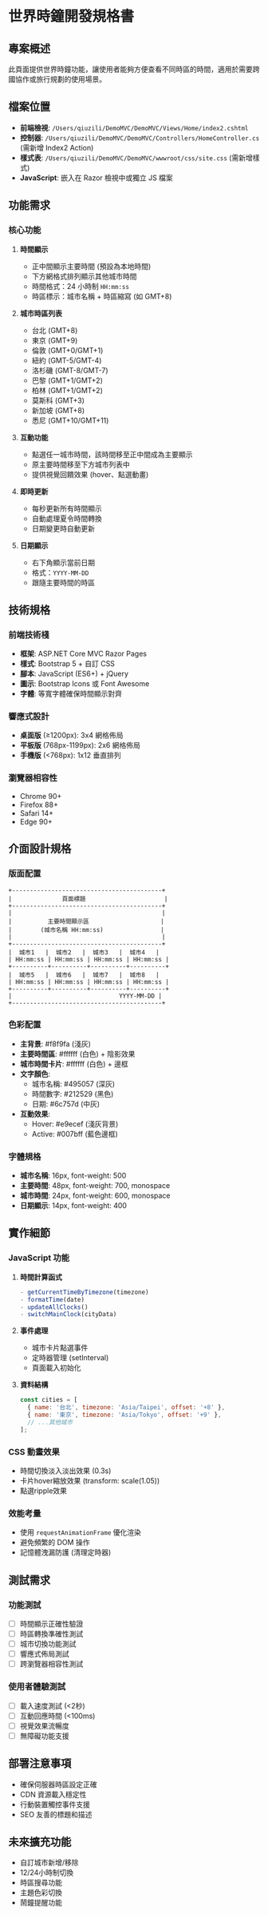 # 世界時鐘開發規格書

## 專案概述
此頁面提供世界時鐘功能，讓使用者能夠方便查看不同時區的時間，適用於需要跨國協作或旅行規劃的使用場景。

## 檔案位置
- **前端檢視**: `/Users/qiuzili/DemoMVC/DemoMVC/Views/Home/index2.cshtml`
- **控制器**: `/Users/qiuzili/DemoMVC/DemoMVC/Controllers/HomeController.cs` (需新增 Index2 Action)
- **樣式表**: `/Users/qiuzili/DemoMVC/DemoMVC/wwwroot/css/site.css` (需新增樣式)
- **JavaScript**: 嵌入在 Razor 檢視中或獨立 JS 檔案

## 功能需求

### 核心功能
1. **時間顯示**
   - 正中間顯示主要時間 (預設為本地時間)
   - 下方網格式排列顯示其他城市時間
   - 時間格式：24 小時制 `HH:mm:ss`
   - 時區標示：城市名稱 + 時區縮寫 (如 GMT+8)

2. **城市時區列表**
   - 台北 (GMT+8)
   - 東京 (GMT+9)
   - 倫敦 (GMT+0/GMT+1)
   - 紐約 (GMT-5/GMT-4)
   - 洛杉磯 (GMT-8/GMT-7)
   - 巴黎 (GMT+1/GMT+2)
   - 柏林 (GMT+1/GMT+2)
   - 莫斯科 (GMT+3)
   - 新加坡 (GMT+8)
   - 悉尼 (GMT+10/GMT+11)

3. **互動功能**
   - 點選任一城市時間，該時間移至正中間成為主要顯示
   - 原主要時間移至下方城市列表中
   - 提供視覺回饋效果 (hover、點選動畫)

4. **即時更新**
   - 每秒更新所有時間顯示
   - 自動處理夏令時間轉換
   - 日期變更時自動更新

5. **日期顯示**
   - 右下角顯示當前日期
   - 格式：`YYYY-MM-DD`
   - 跟隨主要時間的時區

## 技術規格

### 前端技術棧
- **框架**: ASP.NET Core MVC Razor Pages
- **樣式**: Bootstrap 5 + 自訂 CSS
- **腳本**: JavaScript (ES6+) + jQuery
- **圖示**: Bootstrap Icons 或 Font Awesome
- **字體**: 等寬字體確保時間顯示對齊

### 響應式設計
- **桌面版** (≥1200px): 3x4 網格佈局
- **平板版** (768px-1199px): 2x6 網格佈局  
- **手機版** (<768px): 1x12 垂直排列

### 瀏覽器相容性
- Chrome 90+
- Firefox 88+
- Safari 14+
- Edge 90+

## 介面設計規格

### 版面配置
```
+------------------------------------------+
|              頁面標題                      |
+------------------------------------------+
|                                          |
|          主要時間顯示區                    |
|        (城市名稱 HH:mm:ss)                |
|                                          |
+------------------------------------------+
|  城市1   |  城市2   |  城市3   |  城市4   |
| HH:mm:ss | HH:mm:ss | HH:mm:ss | HH:mm:ss |
+----------+----------+----------+----------+
|  城市5   |  城市6   |  城市7   |  城市8   |
| HH:mm:ss | HH:mm:ss | HH:mm:ss | HH:mm:ss |
+----------+----------+----------+----------+
|                              YYYY-MM-DD |
+------------------------------------------+
```

### 色彩配置
- **主背景**: #f8f9fa (淺灰)
- **主要時間區**: #ffffff (白色) + 陰影效果
- **城市時間卡片**: #ffffff (白色) + 邊框
- **文字顏色**: 
  - 城市名稱: #495057 (深灰)
  - 時間數字: #212529 (黑色)
  - 日期: #6c757d (中灰)
- **互動效果**: 
  - Hover: #e9ecef (淺灰背景)
  - Active: #007bff (藍色邊框)

### 字體規格
- **城市名稱**: 16px, font-weight: 500
- **主要時間**: 48px, font-weight: 700, monospace
- **城市時間**: 24px, font-weight: 600, monospace
- **日期顯示**: 14px, font-weight: 400

## 實作細節

### JavaScript 功能
1. **時間計算函式**
   ```javascript
   - getCurrentTimeByTimezone(timezone)
   - formatTime(date)
   - updateAllClocks()
   - switchMainClock(cityData)
   ```

2. **事件處理**
   - 城市卡片點選事件
   - 定時器管理 (setInterval)
   - 頁面載入初始化

3. **資料結構**
   ```javascript
   const cities = [
     { name: '台北', timezone: 'Asia/Taipei', offset: '+8' },
     { name: '東京', timezone: 'Asia/Tokyo', offset: '+9' },
     // ...其他城市
   ];
   ```

### CSS 動畫效果
- 時間切換淡入淡出效果 (0.3s)
- 卡片hover縮放效果 (transform: scale(1.05))
- 點選ripple效果

### 效能考量
- 使用 `requestAnimationFrame` 優化渲染
- 避免頻繁的 DOM 操作
- 記憶體洩漏防護 (清理定時器)

## 測試需求

### 功能測試
- [ ] 時間顯示正確性驗證
- [ ] 時區轉換準確性測試
- [ ] 城市切換功能測試
- [ ] 響應式佈局測試
- [ ] 跨瀏覽器相容性測試

### 使用者體驗測試
- [ ] 載入速度測試 (<2秒)
- [ ] 互動回應時間 (<100ms)
- [ ] 視覺效果流暢度
- [ ] 無障礙功能支援

## 部署注意事項
- 確保伺服器時區設定正確
- CDN 資源載入穩定性
- 行動裝置觸控事件支援
- SEO 友善的標題和描述

## 未來擴充功能
- 自訂城市新增/移除
- 12/24小時制切換
- 時區搜尋功能
- 主題色彩切換
- 鬧鐘提醒功能
